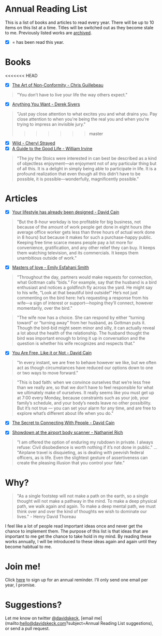 Annual Reading List
===================

This is a list of books and articles to read every year. There will be up to 10 items on this list at a time. Titles will be switched out as they become stale to me. Previously listed works are [archived](/archive.md).

- [x] = has been read this year.

Books
=====
<<<<<<< HEAD
- [x] [The Art of Non-Conformity - Chris Guillebeau](http://chrisguillebeau.com/books/)

> "You don’t have to live your life the way others expect."

- [x] [Anything You Want - Derek Sivers](http://sivers.org/a)

> "Just pay close attention to what excites you and what drains you. Pay close attention to when you're being the real you and when you're trying to impress an invisible jury."
>>>>>>> master

- [x] [Wild - Cheryl Strayed](http://www.cherylstrayed.com/wild_108676.htm)
- [x] [A Guide to the Good Life - William Irvine](http://ecbiz172.inmotionhosting.com/~willia55/williambirvine.com/Guide.html)

> "The joy the Stoics were interested in can best be described as a kind of objectless enjoyment—an enjoyment not of any particular thing but of all this. It is a delight in simply being able to participate in life. It is a profound realization that even though all this didn’t have to be possible, it is possible—wonderfully, magnificently possible."

Articles
========
- [x] [Your lifestyle has already been designed - David Cain](http://www.raptitude.com/2010/07/your-lifestyle-has-already-been-designed/)

> "But the 8-hour workday is too profitable for big business, not because of the amount of work people get done in eight hours (the average office worker gets less than three hours of actual work done in 8 hours) but because it makes for such a purchase-happy public. Keeping free time scarce means people pay a lot more for convenience, gratification, and any other relief they can buy. It keeps them watching television, and its commercials. It keeps them unambitious outside of work."

- [x] [Masters of love - Emily Esfahani Smith](http://www.theatlantic.com/health/archive/2014/06/happily-ever-after/372573/)

> "Throughout the day, partners would make requests for connection, what Gottman calls “bids.” For example, say that the husband is a bird enthusiast and notices a goldfinch fly across the yard. He might say to his wife, “Look at that beautiful bird outside!” He’s not just commenting on the bird here: he’s requesting a response from his wife—a sign of interest or support—hoping they’ll connect, however momentarily, over the bird."

> "The wife now has a choice. She can respond by either “turning toward” or “turning away” from her husband, as Gottman puts it. Though the bird-bid might seem minor and silly, it can actually reveal a lot about the health of the relationship. The husband thought the bird was important enough to bring it up in conversation and the question is whether his wife recognizes and respects that."

- [x] [You Are Free, Like it or Not - David Cain](http://www.raptitude.com/2015/06/you-are-free-like-it-or-not/?utm_source=feedburner&utm_medium=feed&utm_campaign=Feed%3A+Raptitudecom+%28Raptitude.com%29)

> "In every instant, we are free to behave however we like, but we often act as though circumstances have reduced our options down to one or two ways to move forward."

> "This is bad faith: when we convince ourselves that we’re less free than we really are, so that we don’t have to feel responsible for what we ultimately make of ourselves. It really seems like you must get up at 7:00 every Monday, because constraints such as your job, your family’s schedule, and your body’s needs leave no other possibility. But it’s not true — you can set your alarm for any time, and are free to explore what’s different about life when you do."

- [x] [The Secret to Connecting With People - David Cain](http://www.raptitude.com/2009/04/the-secret-to-connecting-with-people/)

- [x] [Showdown at the airport body scanner - Nathaniel Rich](http://opinionator.blogs.nytimes.com/2013/05/25/showdown-at-the-airport-body-scanner/?_r=0)

> "I am offered the option of enduring my rubdown in private. I always refuse: Civil disobedience is worth nothing if it’s not done in public."
...
> "Airplane travel is disquieting, as is dealing with peevish federal officers, as is life. Even the slightest gesture of assertiveness can create the pleasing illusion that you control your fate."

Why?
====

> "As a single footstep will not make a path on the earth, so a single thought will not make a pathway in the mind. To make a deep physical path, we walk again and again. To make a deep mental path, we must think over and over the kind of thoughts we wish to dominate our lives." - Henry David Thoreau

I feel like a lot of people read important ideas once and never get the chance to implement them. The purpose of this list is that ideas that are important to me get the chance to take hold in my mind. By reading these works annually, I will be introduced to these ideas again and again until they become habitual to me.

Join me!
=======
Click [here](http://davidskeck.com/index.php/annual-reading-list-subscriber-signup/) to sign up for an annual reminder. I'll only send one email per year, I promise.

Suggestions?
============
Let me know on twitter [@davidskeck](https://twitter.com/davidskeck), [email me](mailto:hello@davidskeck.com?subject=Annual Reading List suggestions), or send a pull request.
